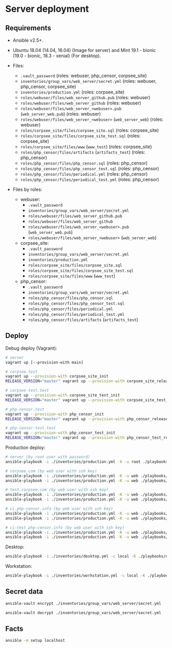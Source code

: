 Server deployment
=================

Requirements
------------

* Ansible v2.5+.

* Ubuntu 18.04 (14.04, 16.04) (Image for server) and Mint 19.1 - bionic (19.0 - bionic, 18.3 - xenial) (For desktop).

* Files:
    * `.vault_password` (roles: webuser, php_censor, corpsee_site)
    * `inventories/group_vars/web_server/secret.yml` (roles: webuser, php_censor, corpsee_site)
    * `inventories/production.yml` (roles: corpsee_site)
    * `roles/webuser/files/web_server_github.pub` (roles: webuser)
    * `roles/webuser/files/web_server_github` (roles: webuser)
    * `roles/webuser/files/web_server_<webuser>.pub` (`web_server_web.pub`) (roles: webuser)
    * `roles/webuser/files/web_server_<webuser>` (`web_server_web`) (roles: webuser)
    * `roles/corpsee_site/files/corpsee_site.sql` (roles: corpsee_site)
    * `roles/corpsee_site/files/corpsee_site_test.sql` (roles: corpsee_site)
    * `roles/corpsee_site/files/www` (`www_test`) (roles: corpsee_site)
    * `roles/php_censor/files/artifacts` (`artifacts_test`) (roles: php_censor)
    * `roles/php_censor/files/php_censor.sql` (roles: php_censor)
    * `roles/php_censor/files/php_censor_test.sql` (roles: php_censor)
    * `roles/php_censor/files/periodical.yml` (roles: php_censor)
    * `roles/php_censor/files/periodical_test.yml` (roles: php_censor)

* Files by roles:
    * webuser:
        * `.vault_password`
        * `inventories/group_vars/web_server/secret.yml`
        * `roles/webuser/files/web_server_github.pub`
        * `roles/webuser/files/web_server_github`
        * `roles/webuser/files/web_server_<webuser>.pub` (`web_server_web.pub`)
        * `roles/webuser/files/web_server_<webuser>` (`web_server_web`)
    * corpsee_site:
        * `.vault_password`
        * `inventories/group_vars/web_server/secret.yml`
        * `inventories/production.yml`
        * `roles/corpsee_site/files/corpsee_site.sql`
        * `roles/corpsee_site/files/corpsee_site_test.sql`
        * `roles/corpsee_site/files/www` (`www_test`)
    * php_censor:
        * `.vault_password`
        * `inventories/group_vars/web_server/secret.yml`
        * `roles/php_censor/files/php_censor.sql`
        * `roles/php_censor/files/php_censor_test.sql`
        * `roles/php_censor/files/periodical.yml`
        * `roles/php_censor/files/periodical_test.yml`
        * `roles/php_censor/files/artifacts` (`artifacts_test`)

Deploy
------

Debug deploy (Vagrant):

```bash
# server
vagrant up [--provision-with main]

# corpsee.test
vagrant up --provision-with corpsee_site_init
RELEASE_VERSION="master" vagrant up --provision-with corpsee_site_release

# corpsee-test.test
vagrant up --provision-with corpsee_site_test_init
RELEASE_VERSION="master" vagrant up --provision-with corpsee_site_test_release

# php-censor.test
vagrant up --provision-with php_censor_init
RELEASE_VERSION="master" vagrant up --provision-with php_censor_release

# php-censor-test.test
vagrant up --provision-with php_censor_test_init
RELEASE_VERSION="master" vagrant up --provision-with php_censor_test_release
```

Production deploy:

```bash
# server (by root user with password)
ansible-playbook -i ./inventories/production.yml -k -u root ./playbooks/web_server.yml -v

# corpsee.com (by web user with ssh key)
ansible-playbook -i ./inventories/production.yml -K -u web ./playbooks/corpsee_site_init.yml -v
ansible-playbook -i ./inventories/production.yml -K -u web ./playbooks/corpsee_site_release.yml --extra-vars="corpsee_site_version=master" -v

# test.corpsee.com (by web user with ssh key)
ansible-playbook -i ./inventories/production.yml -K -u web ./playbooks/corpsee_site_test_init.yml -v
ansible-playbook -i ./inventories/production.yml -K -u web ./playbooks/corpsee_site_test_release.yml --extra-vars="corpsee_site_version=master" -v

# ci.php-censor.info (by web user with ssh key)
ansible-playbook -i ./inventories/production.yml -K -u web ./playbooks/php_censor_init.yml -v
ansible-playbook -i ./inventories/production.yml -K -u web ./playbooks/php_censor_release.yml --extra-vars="php_censor_version=master" -v

# ci-test.php-censor.info (by web user with ssh key)
ansible-playbook -i ./inventories/production.yml -K -u web ./playbooks/php_censor_test_init.yml -v
ansible-playbook -i ./inventories/production.yml -K -u web ./playbooks/php_censor_test_release.yml --extra-vars="php_censor_version=master" -v
```

Desktop:

```bash
ansible-playbook -i ./inventories/desktop.yml -c local -K ./playbooks/desktop.yml -v
```

Workstation:

```bash
ansible-playbook -i ./inventories/workstation.yml -c local -K ./playbooks/workstation.yml -v
```

Secret data
-----------

```bash
ansible-vault encrypt ./inventories/group_vars/web_server/secret.yml
```

```bash
ansible-vault decrypt ./inventories/group_vars/web_server/secret.yml
```

Facts
-----

```bash
ansible -m setup localhost
```

